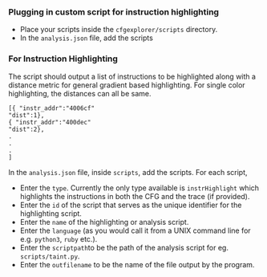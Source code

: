 ### Plugging in custom script for instruction highlighting 

- Place your scripts inside the `cfgexplorer/scripts` directory.
- In the `analysis.json` file, add the scripts 

### For Instruction Highlighting

The script should output a list of instructions to be highlighted along with a distance metric for general gradient based highlighting. For single color highlighting, the distances can all be same. 

```Example Output Format: 
[{ "instr_addr":"4006cf"
"dist":1},
{ "instr_addr":"400dec"
"dist":2},
.
.
.
]
```

In the `analysis.json` file, inside `scripts`, add the scripts.
For each script,
* Enter the `type`. Currently the only type available is `instrHighlight` which highlights the instructions in both the CFG and the trace (if provided).
* Enter the `id` of the script that serves as the unique identifier for the highlighting script.
* Enter the `name` of the highlighting or analysis script.
* Enter the `language` (as you would call it from a UNIX command line for e.g. `python3`, `ruby` etc.).
* Enter the `scriptpath`to be the path of the analysis script for eg. `scripts/taint.py`.
* Enter the `outfilename` to be the name of the file output by the program.



